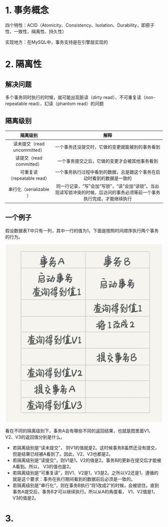 # 1. 事务概念
四个特性：ACID（Atomicity、Consistency、Isolation、Durability，即原子性、一致性、隔离性、持久性）

实现地方：在MySQL中，事务支持是在引擎层实现的

# 2. 隔离性
## 解决问题
多个事务同时执行的时候，就可能出现脏读（dirty read）、不可重复读（non-repeatable read）、幻读（phantom read）的问题

## 隔离级别

|           隔离级别           |            解释            |
|:------------------------:|:------------------------:| 
| 读未提交（read uncommitted）   | 一个事务还没提交时，它做的变更就能被别的事务看到 |
|           读提交（read committed）            |             一个事务提交之后，它做的变更才会被其他事务看到             |
|           可重复读（repeatable read）            |           一个事务执行过程中看到的数据，总是跟这个事务在启动时看到的数据是一致的           |
|           串行化（serializable ）            |           同一行记录，“写”会加“写锁”，“读”会加“读锁”。当出现读写锁冲突的时候，后访问的事务必须等前一个事务执行完成，才能继续执行            |

## 一个例子

假设数据表T中只有一列，其中一行的值为1，下面是按照时间顺序执行两个事务的行为。

<div align="center">
	<img src="https://github.com/oneCoderMan/javastudy/blob/bbcd09e6b497af1d93425165933212b0d0e2ccb5/notes/src/main/resources/mysql/pics/tx2.png" alt="Editor" width="500">
</div>

看在不同的隔离级别下，事务A会有哪些不同的返回结果，也就是图里面V1、V2、V3的返回值分别是什么。

* 若隔离级别是“读未提交”， 则V1的值就是2。这时候事务B虽然还没有提交，但是结果已经被A看到了。因此，V2、V3也都是2。
* 若隔离级别是“读提交”，则V1是1，V2的值是2。事务B的更新在提交后才能被A看到。所以， V3的值也是2。
* 若隔离级别是“可重复读”，则V1、V2是1，V3是2。之所以V2还是1，遵循的就是这个要求：事务在执行期间看到的数据前后必须是一致的。
* 若隔离级别是“串行化”，则在事务B执行“将1改成2”的时候，会被锁住。直到事务A提交后，事务B才可以继续执行。所以从A的角度看， V1、V2值是1，V3的值是2。



# 3. 
